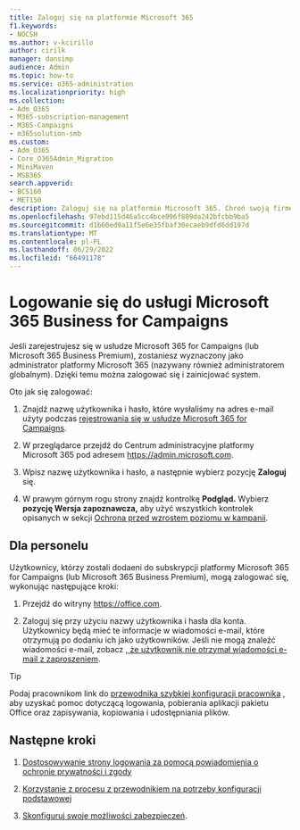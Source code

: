 ```yaml
---
title: Zaloguj się na platformie Microsoft 365
f1.keywords:
- NOCSH
ms.author: v-kcirillo
author: cirilk
manager: dansimp
audience: Admin
ms.topic: how-to
ms.service: o365-administration
ms.localizationpriority: high
ms.collection:
- Adm_O365
- M365-subscription-management
- M365-Campaigns
- m365solution-smb
ms.custom:
- Adm_O365
- Core_O365Admin_Migration
- MiniMaven
- MSB365
search.appverid:
- BCS160
- MET150
description: Zaloguj się na platformie Microsoft 365. Chroń swoją firmę, praktykę lub kampanię przed zagrożeniami cyberbezpieczeństwa, pocztą e-mail, danymi i komunikacją.
ms.openlocfilehash: 97ebd115d46a5cc4bce096f809da242bfcbb9ba5
ms.sourcegitcommit: d1b60ed9a11f5e6e35fbaf30ecaeb9dfd6dd197d
ms.translationtype: MT
ms.contentlocale: pl-PL
ms.lasthandoff: 06/29/2022
ms.locfileid: "66491178"
---
```

# <a name="sign-in-to-microsoft-365-business-for-campaigns"></a>Logowanie się do usługi Microsoft 365 Business for Campaigns

Jeśli zarejestrujesz się w usłudze Microsoft 365 for Campaigns (lub Microsoft 365 Business Premium), zostaniesz wyznaczony jako administrator platformy Microsoft 365 (nazywany również administratorem globalnym). Dzięki temu można zalogować się i zainicjować system. 

Oto jak się zalogować:

1. Znajdź nazwę użytkownika i hasło, które wysłaliśmy na adres e-mail użyty podczas [rejestrowania się w usłudze Microsoft 365 for Campaigns](m365-campaigns-sign-up.md).

2. W przeglądarce przejdź do Centrum administracyjne platformy Microsoft 365 pod adresem <a href="https://go.microsoft.com/fwlink/p/?linkid=837890" target="_blank">https://admin.microsoft.com</a>.

3. Wpisz nazwę użytkownika i hasło, a następnie wybierz pozycję **Zaloguj** się.

4. W prawym górnym rogu strony znajdź kontrolkę **Podgląd.** Wybierz **pozycję Wersja zapoznawcza,** aby użyć wszystkich kontrolek opisanych w sekcji [Ochrona przed wzrostem poziomu w kampanii](m365bp-security-overview.md).

## <a name="for-staff"></a>Dla personelu

Użytkownicy, którzy zostali dodaeni do subskrypcji platformy Microsoft 365 for Campaigns (lub Microsoft 365 Business Premium), mogą zalogować się, wykonując następujące kroki:

1. Przejdź do witryny <a href="https://office.com" target="_blank">https://office.com</a>.

2. Zaloguj się przy użyciu nazwy użytkownika i hasła dla konta. Użytkownicy będą mieć te informacje w wiadomości e-mail, które otrzymują po dodaniu ich jako użytkowników. Jeśli nie mogą znaleźć wiadomości e-mail, zobacz [, że użytkownik nie otrzymał wiadomości e-mail z zaproszeniem](../admin/simplified-signup/admin-invite-business-standard.md#i-shared-an-email-invite-but-the-user-didnt-receive-the-email).

> [!TIP]
> Podaj pracownikom link do [przewodnika szybkiej konfiguracji pracownika](../admin/setup/employee-quick-setup.md) , aby uzyskać pomoc dotyczącą logowania, pobierania aplikacji pakietu Office oraz zapisywania, kopiowania i udostępniania plików.

## <a name="next-steps"></a>Następne kroki

1. [Dostosowywanie strony logowania za pomocą powiadomienia o ochronie prywatności i zgody](m365-customize-sign-in.md)

2. [Korzystanie z procesu z przewodnikiem na potrzeby konfiguracji podstawowej](m365bp-setup.md)

3. [Skonfiguruj swoje możliwości zabezpieczeń](m365bp-security-overview.md).
